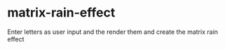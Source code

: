 # matrix-rain-effect
Enter letters as user input and the render them and create the matrix rain effect
